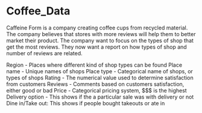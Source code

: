 # Coffee_Data
Caffeine Form is a company creating coffee cups from recycled material. The company believes that stores with more reviews will help them to better market their product. The company want to focus on the types of shop that get the most reviews. They now want a report on how types of shop and number of reviews are related.

Region - Places where different kind of shop types can be found
Place name - Unique names of shops
Place type - Categorical name of shops, or types of shops
Rating - The numerical value used to determine satisfaction from customers
Reviews - Comments based on customers satisfaction, either good or bad
Price - Categorical pricing system, $$$ is the highest
Delivery option - This shows if the a particular sale was with delivery or not
Dine in/Take out: This shows if people bought takeouts or ate in
